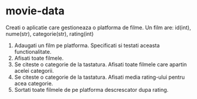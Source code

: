 # movie-data 
Creati o aplicatie care gestioneaza o platforma de filme.
Un film are: id(int), nume(str), categorie(str), rating(int)
1. Adaugati un film pe platforma. Specificati si testati aceasta functionalitate.
2. Afisati toate filmele.
3. Se citeste o categorie de la tastatura. Afisati toate filmele care apartin acelei categorii.
4. Se citeste o categorie de la tastatura. Afisati media rating-ului pentru acea categorie.
5. Sortati toate filmele de pe platforma descrescator dupa rating.
